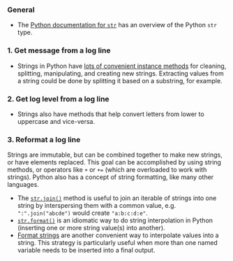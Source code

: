 ### General

- The [Python documentation for `str`][python-str-doc] has an overview of the Python `str` type.

### 1. Get message from a log line

 - Strings in Python have [lots of convenient instance methods][str-type-methods] for cleaning, splitting, manipulating, and creating new strings. Extracting values from a string could be done by splitting it based on a substring, for example.

### 2. Get log level from a log line

 - Strings also have methods that help convert letters from lower to uppercase and vice-versa.

### 3. Reformat a log line

Strings are immutable, but can be combined together to make new strings, or have elements replaced. This goal can be accomplished by using string methods, or operators like `+` or `+=` (which are overloaded to work with strings).
Python also has a concept of string formatting, like many other languages.

 - The [`str.join()`][str-join] method is useful to join an iterable of strings into one string by interspersing them with a common value, e.g. `":".join("abcde")` would create `"a:b:c:d:e"`.
 - [`str.format()`][str-format] is an idiomatic way to do string interpolation in Python (inserting one or more string value(s) into another).
 - [Format strings][format-str] are another convenient way to interpolate values into a string. This strategy is particularly useful when more than one named variable needs to be inserted into a final output.

 [python-str-doc]: https://docs.python.org/3.7/library/stdtypes.html#text-sequence-type-str
 [str-type-methods]: https://docs.python.org/3/library/stdtypes.html#str
 [str-join]: https://docs.python.org/3/library/stdtypes.html#str.join
 [str-format]: https://docs.python.org/3/library/stdtypes.html#str.format
 [format-str]: https://docs.python.org/3/library/string.html#formatstrings
